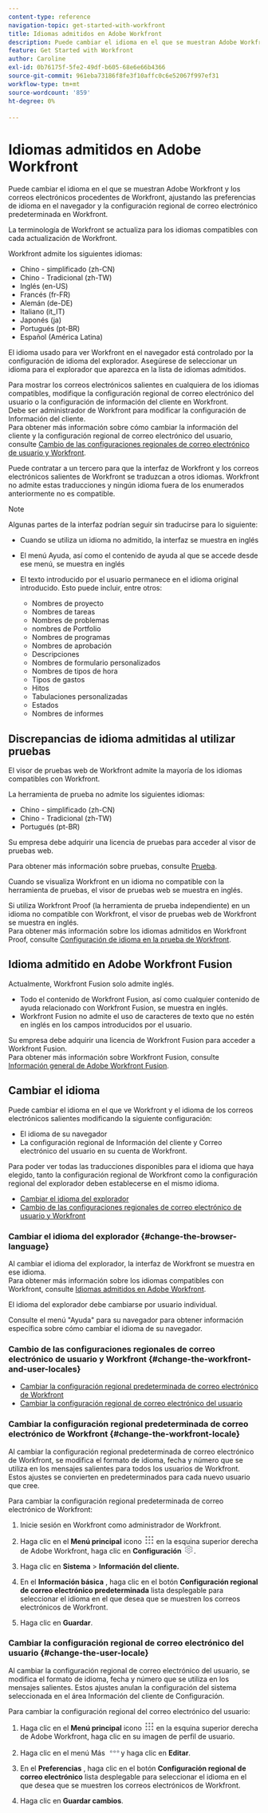 ```yaml
---
content-type: reference
navigation-topic: get-started-with-workfront
title: Idiomas admitidos en Adobe Workfront
description: Puede cambiar el idioma en el que se muestran Adobe Workfront y los correos electrónicos procedentes de Workfront, ajustando las preferencias de idioma en el navegador y la configuración regional de correo electrónico predeterminada en Workfront.
feature: Get Started with Workfront
author: Caroline
exl-id: 0b76175f-5fe2-49df-b605-68e6e66b4366
source-git-commit: 961eba73186f8fe3f10affc0c6e52067f997ef31
workflow-type: tm+mt
source-wordcount: '859'
ht-degree: 0%

---
```


# Idiomas admitidos en Adobe Workfront

Puede cambiar el idioma en el que se muestran Adobe Workfront y los correos electrónicos procedentes de Workfront, ajustando las preferencias de idioma en el navegador y la configuración regional de correo electrónico predeterminada en Workfront.

La terminología de Workfront se actualiza para los idiomas compatibles con cada actualización de Workfront.

Workfront admite los siguientes idiomas:

* Chino - simplificado (zh-CN)
* Chino - Tradicional (zh-TW)
* Inglés (en-US)
* Francés (fr-FR)
* Alemán (de-DE)
* Italiano (it_IT)
* Japonés (ja)
* Portugués (pt-BR)
* Español (América Latina)

El idioma usado para ver Workfront en el navegador está controlado por la configuración de idioma del explorador. Asegúrese de seleccionar un idioma para el explorador que aparezca en la lista de idiomas admitidos.

Para mostrar los correos electrónicos salientes en cualquiera de los idiomas compatibles, modifique la configuración regional de correo electrónico del usuario o la configuración de información del cliente en Workfront.\
Debe ser administrador de Workfront para modificar la configuración de Información del cliente.\
Para obtener más información sobre cómo cambiar la información del cliente y la configuración regional de correo electrónico del usuario, consulte [Cambio de las configuraciones regionales de correo electrónico de usuario y Workfront](#change-the-workfront-and-user-locales).

Puede contratar a un tercero para que la interfaz de Workfront y los correos electrónicos salientes de Workfront se traduzcan a otros idiomas. Workfront no admite estas traducciones y ningún idioma fuera de los enumerados anteriormente no es compatible.

>[!NOTE]
>
>Algunas partes de la interfaz podrían seguir sin traducirse para lo siguiente:
>
>* Cuando se utiliza un idioma no admitido, la interfaz se muestra en inglés
>* El menú Ayuda, así como el contenido de ayuda al que se accede desde ese menú, se muestra en inglés
>* El texto introducido por el usuario permanece en el idioma original introducido. Esto puede incluir, entre otros:
   >
   >   * Nombres de proyecto
   >   * Nombres de tareas
   >   * Nombres de problemas
   >   * nombres de Portfolio
   >   * Nombres de programas
   >   * Nombres de aprobación
   >   * Descripciones
   >   * Nombres de formulario personalizados
   >   * Nombres de tipos de hora
   >   * Tipos de gastos
   >   * Hitos
   >   * Tabulaciones personalizadas
   >   * Estados
   >   * Nombres de informes
>


## Discrepancias de idioma admitidas al utilizar pruebas

El visor de pruebas web de Workfront admite la mayoría de los idiomas compatibles con Workfront.

La herramienta de prueba no admite los siguientes idiomas:

* Chino - simplificado (zh-CN)
* Chino - Tradicional (zh-TW)
* Portugués (pt-BR)

Su empresa debe adquirir una licencia de pruebas para acceder al visor de pruebas web.

Para obtener más información sobre pruebas, consulte [Prueba](../review-and-approve-work/proofing/proofing.md).

Cuando se visualiza Workfront en un idioma no compatible con la herramienta de pruebas, el visor de pruebas web se muestra en inglés.

Si utiliza Workfront Proof (la herramienta de prueba independiente) en un idioma no compatible con Workfront, el visor de pruebas web de Workfront se muestra en inglés.\
Para obtener más información sobre los idiomas admitidos en Workfront Proof, consulte [Configuración de idioma en la prueba de Workfront](../workfront-proof/wp-getstarted/system-information/language-settings.md).

## Idioma admitido en Adobe Workfront Fusion

Actualmente, Workfront Fusion solo admite inglés.

* Todo el contenido de Workfront Fusion, así como cualquier contenido de ayuda relacionado con Workfront Fusion, se muestra en inglés.
* Workfront Fusion no admite el uso de caracteres de texto que no estén en inglés en los campos introducidos por el usuario.

Su empresa debe adquirir una licencia de Workfront Fusion para acceder a Workfront Fusion.\
Para obtener más información sobre Workfront Fusion, consulte [Información general de Adobe Workfront Fusion](../workfront-fusion/get-started/workfront-fusion-overview.md).

## Cambiar el idioma

Puede cambiar el idioma en el que ve Workfront y el idioma de los correos electrónicos salientes modificando la siguiente configuración:

* El idioma de su navegador
* La configuración regional de Información del cliente y Correo electrónico del usuario en su cuenta de Workfront.

Para poder ver todas las traducciones disponibles para el idioma que haya elegido, tanto la configuración regional de Workfront como la configuración regional del explorador deben establecerse en el mismo idioma.

* [Cambiar el idioma del explorador](#change-the-browser-language)
* [Cambio de las configuraciones regionales de correo electrónico de usuario y Workfront](#change-the-workfront-and-user-locales)

### Cambiar el idioma del explorador {#change-the-browser-language}

Al cambiar el idioma del explorador, la interfaz de Workfront se muestra en ese idioma.\
Para obtener más información sobre los idiomas compatibles con Workfront, consulte [Idiomas admitidos en Adobe Workfront](#supported-languages).

El idioma del explorador debe cambiarse por usuario individual.

Consulte el menú &quot;Ayuda&quot; para su navegador para obtener información específica sobre cómo cambiar el idioma de su navegador.

### Cambio de las configuraciones regionales de correo electrónico de usuario y Workfront {#change-the-workfront-and-user-locales}

* [Cambiar la configuración regional predeterminada de correo electrónico de Workfront](#change-the-workfront-locale)
* [Cambiar la configuración regional de correo electrónico del usuario](#change-the-user-locale)

### Cambiar la configuración regional predeterminada de correo electrónico de Workfront {#change-the-workfront-locale}

Al cambiar la configuración regional predeterminada de correo electrónico de Workfront, se modifica el formato de idioma, fecha y número que se utiliza en los mensajes salientes para todos los usuarios de Workfront. Estos ajustes se convierten en predeterminados para cada nuevo usuario que cree.

Para cambiar la configuración regional predeterminada de correo electrónico de Workfront:

1. Inicie sesión en Workfront como administrador de Workfront.
1. Haga clic en el **Menú principal** icono ![](assets/main-menu-icon.png) en la esquina superior derecha de Adobe Workfront, haga clic en **Configuración** ![](assets/gear-icon-settings.png).

1. Haga clic en **Sistema** > **Información del cliente.**

1. En el **Información básica** , haga clic en el botón **Configuración regional de correo electrónico predeterminada** lista desplegable para seleccionar el idioma en el que desea que se muestren los correos electrónicos de Workfront.

1. Haga clic en **Guardar**.

### Cambiar la configuración regional de correo electrónico del usuario {#change-the-user-locale}

Al cambiar la configuración regional de correo electrónico del usuario, se modifica el formato de idioma, fecha y número que se utiliza en los mensajes salientes. Estos ajustes anulan la configuración del sistema seleccionada en el área Información del cliente de Configuración.

Para cambiar la configuración regional del correo electrónico del usuario:

1. Haga clic en el **Menú principal** icono ![](assets/main-menu-icon.png) en la esquina superior derecha de Adobe Workfront, haga clic en su imagen de perfil de usuario.

1. Haga clic en el menú Más ![](assets/more-icon.png)y haga clic en **Editar**.

1. En el **Preferencias** , haga clic en el botón **Configuración regional de correo electrónico** lista desplegable para seleccionar el idioma en el que desea que se muestren los correos electrónicos de Workfront.

1. Haga clic en **Guardar cambios**.
